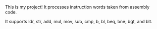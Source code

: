 This is my project! It processes instruction words taken from assembly code. 

It supports ldr, str, add, mul, mov, sub, cmp, b, bl, beq, bne, bgt, and blt.
